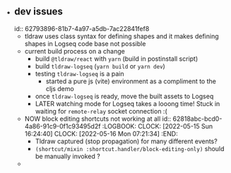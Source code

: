 - ## dev issues
  id:: 62793896-81b7-4a97-a5db-7ac22841fef8
	- tldraw uses class syntax for defining shapes and it makes defining shapes in Logseq code base not possible
	- current build process on a change
		- build `@tldraw/react` with `yarn` (build in postinstall script)
		- build `tldraw-logseq` (`yarn build` or `yarn dev`)
		- testing `tldraw-logseq` is a pain
			- started a pure js (vite) environment as a compliment to the cljs demo
		- once `tldraw-logseq` is ready, move the built assets to Logseq
		- LATER watching mode for Logseq takes a looong time! Stuck in waiting for `remote-relay` socket connection :(
	- NOW block editing shortcuts not working at all
	  id:: 62818abc-bcd0-4a86-91c9-0f1c93495d2f
	  :LOGBOOK:
	  CLOCK: [2022-05-15 Sun 16:24:40]
	  CLOCK: [2022-05-16 Mon 07:21:34]
	  :END:
		- Tldraw captured (stop propagation) for many different events?
		- `(shortcut/mixin :shortcut.handler/block-editing-only)` should be manually invoked ?
	-